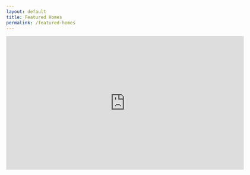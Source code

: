```yaml
---
layout: default
title: Featured Homes
permalink: /featured-homes
---
```




<iframe width="640" height="360" src="https://www.youtube.com/embed/O5HvJapT5xk" frameborder="0" allow="accelerometer; autoplay; encrypted-media; gyroscope; picture-in-picture" allowfullscreen></iframe>